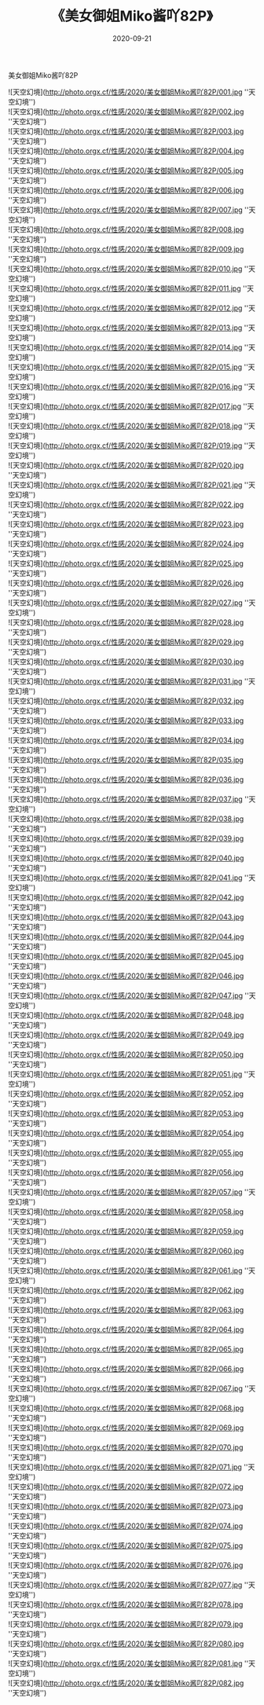 ﻿---
layout: post
title:  《美女御姐Miko酱吖82P》
date:   2020-09-21
image: http://photo.orgx.cf/性感/2020/美女御姐Miko酱吖82P/000.jpg
categories: [美女, 性感, 泳衣]
---

美女御姐Miko酱吖82P



![天空幻境](http://photo.orgx.cf/性感/2020/美女御姐Miko酱吖82P/001.jpg ''天空幻境'') <br>
![天空幻境](http://photo.orgx.cf/性感/2020/美女御姐Miko酱吖82P/002.jpg ''天空幻境'') <br>
![天空幻境](http://photo.orgx.cf/性感/2020/美女御姐Miko酱吖82P/003.jpg ''天空幻境'') <br>
![天空幻境](http://photo.orgx.cf/性感/2020/美女御姐Miko酱吖82P/004.jpg ''天空幻境'') <br>
![天空幻境](http://photo.orgx.cf/性感/2020/美女御姐Miko酱吖82P/005.jpg ''天空幻境'') <br>
![天空幻境](http://photo.orgx.cf/性感/2020/美女御姐Miko酱吖82P/006.jpg ''天空幻境'') <br>
![天空幻境](http://photo.orgx.cf/性感/2020/美女御姐Miko酱吖82P/007.jpg ''天空幻境'') <br>
![天空幻境](http://photo.orgx.cf/性感/2020/美女御姐Miko酱吖82P/008.jpg ''天空幻境'') <br>
![天空幻境](http://photo.orgx.cf/性感/2020/美女御姐Miko酱吖82P/009.jpg ''天空幻境'') <br>
![天空幻境](http://photo.orgx.cf/性感/2020/美女御姐Miko酱吖82P/010.jpg ''天空幻境'') <br>
![天空幻境](http://photo.orgx.cf/性感/2020/美女御姐Miko酱吖82P/011.jpg ''天空幻境'') <br>
![天空幻境](http://photo.orgx.cf/性感/2020/美女御姐Miko酱吖82P/012.jpg ''天空幻境'') <br>
![天空幻境](http://photo.orgx.cf/性感/2020/美女御姐Miko酱吖82P/013.jpg ''天空幻境'') <br>
![天空幻境](http://photo.orgx.cf/性感/2020/美女御姐Miko酱吖82P/014.jpg ''天空幻境'') <br>
![天空幻境](http://photo.orgx.cf/性感/2020/美女御姐Miko酱吖82P/015.jpg ''天空幻境'') <br>
![天空幻境](http://photo.orgx.cf/性感/2020/美女御姐Miko酱吖82P/016.jpg ''天空幻境'') <br>
![天空幻境](http://photo.orgx.cf/性感/2020/美女御姐Miko酱吖82P/017.jpg ''天空幻境'') <br>
![天空幻境](http://photo.orgx.cf/性感/2020/美女御姐Miko酱吖82P/018.jpg ''天空幻境'') <br>
![天空幻境](http://photo.orgx.cf/性感/2020/美女御姐Miko酱吖82P/019.jpg ''天空幻境'') <br>
![天空幻境](http://photo.orgx.cf/性感/2020/美女御姐Miko酱吖82P/020.jpg ''天空幻境'') <br>
![天空幻境](http://photo.orgx.cf/性感/2020/美女御姐Miko酱吖82P/021.jpg ''天空幻境'') <br>
![天空幻境](http://photo.orgx.cf/性感/2020/美女御姐Miko酱吖82P/022.jpg ''天空幻境'') <br>
![天空幻境](http://photo.orgx.cf/性感/2020/美女御姐Miko酱吖82P/023.jpg ''天空幻境'') <br>
![天空幻境](http://photo.orgx.cf/性感/2020/美女御姐Miko酱吖82P/024.jpg ''天空幻境'') <br>
![天空幻境](http://photo.orgx.cf/性感/2020/美女御姐Miko酱吖82P/025.jpg ''天空幻境'') <br>
![天空幻境](http://photo.orgx.cf/性感/2020/美女御姐Miko酱吖82P/026.jpg ''天空幻境'') <br>
![天空幻境](http://photo.orgx.cf/性感/2020/美女御姐Miko酱吖82P/027.jpg ''天空幻境'') <br>
![天空幻境](http://photo.orgx.cf/性感/2020/美女御姐Miko酱吖82P/028.jpg ''天空幻境'') <br>
![天空幻境](http://photo.orgx.cf/性感/2020/美女御姐Miko酱吖82P/029.jpg ''天空幻境'') <br>
![天空幻境](http://photo.orgx.cf/性感/2020/美女御姐Miko酱吖82P/030.jpg ''天空幻境'') <br>
![天空幻境](http://photo.orgx.cf/性感/2020/美女御姐Miko酱吖82P/031.jpg ''天空幻境'') <br>
![天空幻境](http://photo.orgx.cf/性感/2020/美女御姐Miko酱吖82P/032.jpg ''天空幻境'') <br>
![天空幻境](http://photo.orgx.cf/性感/2020/美女御姐Miko酱吖82P/033.jpg ''天空幻境'') <br>
![天空幻境](http://photo.orgx.cf/性感/2020/美女御姐Miko酱吖82P/034.jpg ''天空幻境'') <br>
![天空幻境](http://photo.orgx.cf/性感/2020/美女御姐Miko酱吖82P/035.jpg ''天空幻境'') <br>
![天空幻境](http://photo.orgx.cf/性感/2020/美女御姐Miko酱吖82P/036.jpg ''天空幻境'') <br>
![天空幻境](http://photo.orgx.cf/性感/2020/美女御姐Miko酱吖82P/037.jpg ''天空幻境'') <br>
![天空幻境](http://photo.orgx.cf/性感/2020/美女御姐Miko酱吖82P/038.jpg ''天空幻境'') <br>
![天空幻境](http://photo.orgx.cf/性感/2020/美女御姐Miko酱吖82P/039.jpg ''天空幻境'') <br>
![天空幻境](http://photo.orgx.cf/性感/2020/美女御姐Miko酱吖82P/040.jpg ''天空幻境'') <br>
![天空幻境](http://photo.orgx.cf/性感/2020/美女御姐Miko酱吖82P/041.jpg ''天空幻境'') <br>
![天空幻境](http://photo.orgx.cf/性感/2020/美女御姐Miko酱吖82P/042.jpg ''天空幻境'') <br>
![天空幻境](http://photo.orgx.cf/性感/2020/美女御姐Miko酱吖82P/043.jpg ''天空幻境'') <br>
![天空幻境](http://photo.orgx.cf/性感/2020/美女御姐Miko酱吖82P/044.jpg ''天空幻境'') <br>
![天空幻境](http://photo.orgx.cf/性感/2020/美女御姐Miko酱吖82P/045.jpg ''天空幻境'') <br>
![天空幻境](http://photo.orgx.cf/性感/2020/美女御姐Miko酱吖82P/046.jpg ''天空幻境'') <br>
![天空幻境](http://photo.orgx.cf/性感/2020/美女御姐Miko酱吖82P/047.jpg ''天空幻境'') <br>
![天空幻境](http://photo.orgx.cf/性感/2020/美女御姐Miko酱吖82P/048.jpg ''天空幻境'') <br>
![天空幻境](http://photo.orgx.cf/性感/2020/美女御姐Miko酱吖82P/049.jpg ''天空幻境'') <br>
![天空幻境](http://photo.orgx.cf/性感/2020/美女御姐Miko酱吖82P/050.jpg ''天空幻境'') <br>
![天空幻境](http://photo.orgx.cf/性感/2020/美女御姐Miko酱吖82P/051.jpg ''天空幻境'') <br>
![天空幻境](http://photo.orgx.cf/性感/2020/美女御姐Miko酱吖82P/052.jpg ''天空幻境'') <br>
![天空幻境](http://photo.orgx.cf/性感/2020/美女御姐Miko酱吖82P/053.jpg ''天空幻境'') <br>
![天空幻境](http://photo.orgx.cf/性感/2020/美女御姐Miko酱吖82P/054.jpg ''天空幻境'') <br>
![天空幻境](http://photo.orgx.cf/性感/2020/美女御姐Miko酱吖82P/055.jpg ''天空幻境'') <br>
![天空幻境](http://photo.orgx.cf/性感/2020/美女御姐Miko酱吖82P/056.jpg ''天空幻境'') <br>
![天空幻境](http://photo.orgx.cf/性感/2020/美女御姐Miko酱吖82P/057.jpg ''天空幻境'') <br>
![天空幻境](http://photo.orgx.cf/性感/2020/美女御姐Miko酱吖82P/058.jpg ''天空幻境'') <br>
![天空幻境](http://photo.orgx.cf/性感/2020/美女御姐Miko酱吖82P/059.jpg ''天空幻境'') <br>
![天空幻境](http://photo.orgx.cf/性感/2020/美女御姐Miko酱吖82P/060.jpg ''天空幻境'') <br>
![天空幻境](http://photo.orgx.cf/性感/2020/美女御姐Miko酱吖82P/061.jpg ''天空幻境'') <br>
![天空幻境](http://photo.orgx.cf/性感/2020/美女御姐Miko酱吖82P/062.jpg ''天空幻境'') <br>
![天空幻境](http://photo.orgx.cf/性感/2020/美女御姐Miko酱吖82P/063.jpg ''天空幻境'') <br>
![天空幻境](http://photo.orgx.cf/性感/2020/美女御姐Miko酱吖82P/064.jpg ''天空幻境'') <br>
![天空幻境](http://photo.orgx.cf/性感/2020/美女御姐Miko酱吖82P/065.jpg ''天空幻境'') <br>
![天空幻境](http://photo.orgx.cf/性感/2020/美女御姐Miko酱吖82P/066.jpg ''天空幻境'') <br>
![天空幻境](http://photo.orgx.cf/性感/2020/美女御姐Miko酱吖82P/067.jpg ''天空幻境'') <br>
![天空幻境](http://photo.orgx.cf/性感/2020/美女御姐Miko酱吖82P/068.jpg ''天空幻境'') <br>
![天空幻境](http://photo.orgx.cf/性感/2020/美女御姐Miko酱吖82P/069.jpg ''天空幻境'') <br>
![天空幻境](http://photo.orgx.cf/性感/2020/美女御姐Miko酱吖82P/070.jpg ''天空幻境'') <br>
![天空幻境](http://photo.orgx.cf/性感/2020/美女御姐Miko酱吖82P/071.jpg ''天空幻境'') <br>
![天空幻境](http://photo.orgx.cf/性感/2020/美女御姐Miko酱吖82P/072.jpg ''天空幻境'') <br>
![天空幻境](http://photo.orgx.cf/性感/2020/美女御姐Miko酱吖82P/073.jpg ''天空幻境'') <br>
![天空幻境](http://photo.orgx.cf/性感/2020/美女御姐Miko酱吖82P/074.jpg ''天空幻境'') <br>
![天空幻境](http://photo.orgx.cf/性感/2020/美女御姐Miko酱吖82P/075.jpg ''天空幻境'') <br>
![天空幻境](http://photo.orgx.cf/性感/2020/美女御姐Miko酱吖82P/076.jpg ''天空幻境'') <br>
![天空幻境](http://photo.orgx.cf/性感/2020/美女御姐Miko酱吖82P/077.jpg ''天空幻境'') <br>
![天空幻境](http://photo.orgx.cf/性感/2020/美女御姐Miko酱吖82P/078.jpg ''天空幻境'') <br>
![天空幻境](http://photo.orgx.cf/性感/2020/美女御姐Miko酱吖82P/079.jpg ''天空幻境'') <br>
![天空幻境](http://photo.orgx.cf/性感/2020/美女御姐Miko酱吖82P/080.jpg ''天空幻境'') <br>
![天空幻境](http://photo.orgx.cf/性感/2020/美女御姐Miko酱吖82P/081.jpg ''天空幻境'') <br>
![天空幻境](http://photo.orgx.cf/性感/2020/美女御姐Miko酱吖82P/082.jpg ''天空幻境'') <br>